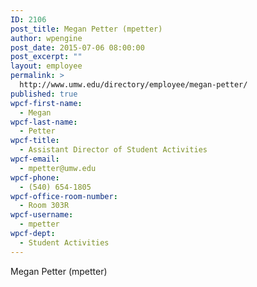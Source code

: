 ```yaml
---
ID: 2106
post_title: Megan Petter (mpetter)
author: wpengine
post_date: 2015-07-06 08:00:00
post_excerpt: ""
layout: employee
permalink: >
  http://www.umw.edu/directory/employee/megan-petter/
published: true
wpcf-first-name:
  - Megan
wpcf-last-name:
  - Petter
wpcf-title:
  - Assistant Director of Student Activities
wpcf-email:
  - mpetter@umw.edu
wpcf-phone:
  - (540) 654-1805
wpcf-office-room-number:
  - Room 303R
wpcf-username:
  - mpetter
wpcf-dept:
  - Student Activities
---
```

Megan Petter (mpetter)